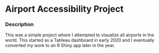 # Airport Accessibility Project

### Description

This was a simple project where I attempted to visualize all airports in the world.  This started as a Tableau dashboard in early 2020 and I eventually converted my work to an R Shiny app later in the year.
